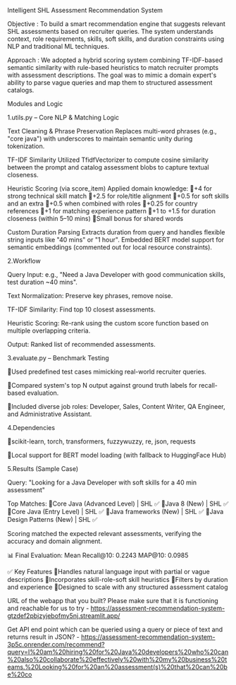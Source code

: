 Intelligent SHL Assessment Recommendation System

Objective : To build a smart recommendation engine that suggests relevant SHL assessments based on recruiter queries. The system understands context, role requirements, skills, soft skills, and duration constraints using NLP and traditional ML techniques.

Approach : We adopted a hybrid scoring system combining TF-IDF-based semantic similarity with rule-based heuristics to match recruiter prompts with assessment descriptions. The goal was to mimic a domain expert's ability to parse vague queries and map them to structured assessment catalogs.

Modules and Logic

1.utils.py 
– Core NLP & Matching Logic

Text Cleaning & Phrase Preservation
Replaces multi-word phrases (e.g., "core java") with underscores to maintain semantic unity during tokenization.

TF-IDF Similarity
Utilized TfidfVectorizer to compute cosine similarity between the prompt and catalog assessment blobs to capture textual closeness.

Heuristic Scoring (via score_item)
Applied domain knowledge:
+4 for strong technical skill match
+2.5 for role/title alignment
+0.5 for soft skills and an extra 
+0.5 when combined with roles
+0.25 for country references
+1 for matching experience pattern
+1 to +1.5 for duration closeness (within 5–10 mins)
Small bonus for shared words

Custom Duration Parsing
Extracts duration from query and handles flexible string inputs like "40 mins" or "1 hour".
Embedded BERT model support for semantic embeddings (commented out for local resource constraints).

2.Workflow

Query Input: e.g., "Need a Java Developer with good communication skills, test duration ~40 mins".

Text Normalization: Preserve key phrases, remove noise.

TF-IDF Similarity: Find top 10 closest assessments.

Heuristic Scoring: Re-rank using the custom score function based on multiple overlapping criteria.

Output: Ranked list of recommended assessments.

3.evaluate.py – Benchmark Testing

Used predefined test cases mimicking real-world recruiter queries.

Compared system's top N output against ground truth labels for recall-based evaluation.

Included diverse job roles: Developer, Sales, Content Writer, QA Engineer, and Administrative Assistant.

4.Dependencies

scikit-learn, torch, transformers, fuzzywuzzy, re, json, requests

Local support for BERT model loading (with fallback to HuggingFace Hub)

5.Results (Sample Case)

Query: "Looking for a Java Developer with soft skills for a 40 min assessment"

Top Matches:
Core Java (Advanced Level) | SHL ✅
Java 8 (New) | SHL ✅
Core Java (Entry Level)  | SHL ✅
Java frameworks (New)  | SHL ✅
Java Design Patterns (New) | SHL ✅

Scoring matched the expected relevant assessments, verifying the accuracy and domain alignment.

📊 Final Evaluation:
Mean Recall@10: 0.2243
MAP@10: 0.0985

✅ Key Features
Handles natural language input with partial or vague descriptions
Incorporates skill-role-soft skill heuristics
Filters by duration and experience
Designed to scale with any structured assessment catalog

URL of the webapp that you built? Please make sure that it is functioning and reachable for us to try - https://assessment-recommendation-system-gtzdef2pbjzyjebofmy5nj.streamlit.app/

Get API end point which can be queried using a query or piece of text and returns result in JSON? - https://assessment-recommendation-system-3p5c.onrender.com/recommend?query=I%20am%20hiring%20for%20Java%20developers%20who%20can%20also%20collaborate%20effectively%20with%20my%20business%20teams.%20Looking%20for%20an%20assessment(s)%20that%20can%20be%20co

